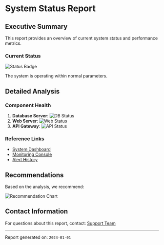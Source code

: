 # System Status Report

## Executive Summary

This report provides an overview of current system status and performance metrics.

### Current Status
![Status Badge](https://static.tacohacks.com/github_issues/q?=status-report-doc-2-badge)

The system is operating within normal parameters.

## Detailed Analysis

### Component Health

1. **Database Server**: ![DB Status](https://static.tacohacks.com/github_issues/q?=status-report-doc-2-database)
2. **Web Server**: ![Web Status](https://static.tacohacks.com/github_issues/q?=status-report-doc-2-webserver)
3. **API Gateway**: ![API Status](https://static.tacohacks.com/github_issues/q?=status-report-doc-2-api)

### Reference Links

- [System Dashboard](https://static.tacohacks.com/github_issues/q?=status-report-doc-2-dashboard)
- [Monitoring Console](https://static.tacohacks.com/github_issues/q?=status-report-doc-2-monitoring)
- [Alert History](https://static.tacohacks.com/github_issues/q?=status-report-doc-2-alerts)

## Recommendations

Based on the analysis, we recommend:

![Recommendation Chart](https://static.tacohacks.com/github_issues/q?=status-report-doc-2-recommendations "System Recommendations")

## Contact Information

For questions about this report, contact: [Support Team](https://static.tacohacks.com/github_issues/q?=status-report-doc-2-contact)

---

Report generated on: `2024-01-01`